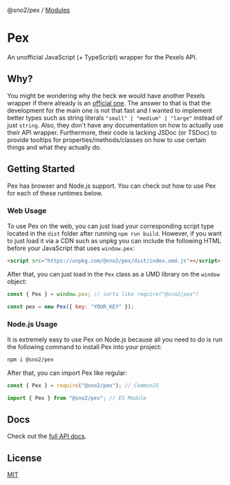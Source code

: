@sno2/pex / [Modules](modules.md)

# Pex

An unofficial JavaScript (+ TypeScript) wrapper for the Pexels API.

## Why?

You might be wondering why the heck we would have another Pexels wrapper if there already is an [official one](https://github.com/pexels/pexels-javascript). The answer to that is that the development for the main one is not that fast and I wanted to implement better types such as string literals `"small" | "medium" | "large"` instead of just `string`. Also, they don't have any documentation on how to actually use their API wrapper. Furthermore, their code is lacking JSDoc (or TSDoc) to provide tooltips for properties/methods/classes on how to use certain things and what they actually do.

## Getting Started

Pex has browser and Node.js support. You can check out how to use Pex for each of these runtimes below.

### Web Usage

To use Pex on the web, you can just load your corresponding script type located in the `dist` folder after running `npm run build`. However, if you want to just load it via a CDN such as unpkg you can include the following HTML before your JavaScript that uses `window.pex`:

```html
<script src="https://unpkg.com/@sno2/pex/dist/index.umd.js"></script>
```

After that, you can just load in the `Pex` class as a UMD library on the `window` object:

```js
const { Pex } = window.pex; // sorta like require("@sno2/pex")

const pex = new Pex({ key: "YOUR_KEY" });
```

### Node.js Usage

It is extremely easy to use Pex on Node.js because all you need to do is run the following command to install Pex into your project:

```bash
npm i @sno2/pex
```

After that, you can import Pex like regular:

```js
const { Pex } = require("@sno2/pex"); // CommonJS

import { Pex } from "@sno2/pex"; // ES Module
```

## Docs

Check out the [full API docs](./docs/modules/index.md).

## License

[MIT](./LICENSE)
